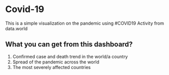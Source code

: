 # Covid-19
This is a simple visualization on the pandemic using #COVID19 Activity from data.world

## What you can get from this dashboard?
1.  Confirmed case and death trend in the world/a country 
2.  Spread of the pandemic across the world 
3.  The most severely affected countries
